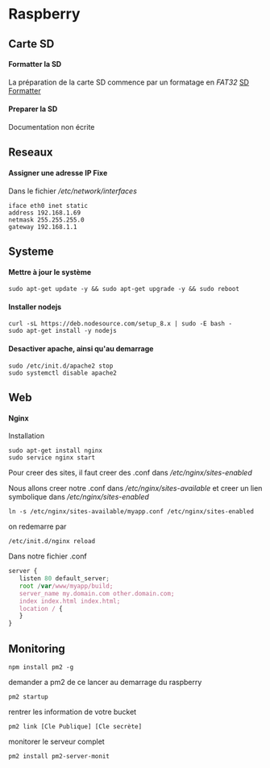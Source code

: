 # Raspberry

## Carte SD

#### Formatter la SD

La préparation de la carte SD commence par un formatage en *FAT32* [SD Formatter](https://www.sdcard.org/downloads/formatter_4/index.html)

#### Preparer la SD

Documentation non écrite

## Reseaux

#### Assigner une adresse IP Fixe

Dans le fichier */etc/network/interfaces*

```batch
iface eth0 inet static
address 192.168.1.69
netmask 255.255.255.0
gateway 192.168.1.1
```

## Systeme

#### Mettre à jour le système

```batch
sudo apt-get update -y && sudo apt-get upgrade -y && sudo reboot
```

#### Installer nodejs

```batch
curl -sL https://deb.nodesource.com/setup_8.x | sudo -E bash -
sudo apt-get install -y nodejs
```

#### Desactiver apache, ainsi qu'au demarrage

```batch
sudo /etc/init.d/apache2 stop
sudo systemctl disable apache2
```

## Web

#### Nginx

Installation

```batch
sudo apt-get install nginx
sudo service nginx start
```

Pour creer des sites, il faut creer des .conf dans */etc/nginx/sites-enabled*

Nous allons creer notre .conf dans */etc/nginx/sites-available* et creer un lien symbolique dans */etc/nginx/sites-enabled*

```batch
ln -s /etc/nginx/sites-available/myapp.conf /etc/nginx/sites-enabled
```

on redemarre par

```batch
/etc/init.d/nginx reload
```

Dans notre fichier .conf

```javascript
server {
   listen 80 default_server;
   root /var/www/myapp/build;
   server_name my.domain.com other.domain.com;
   index index.html index.html;
   location / {
   }
}
```

## Monitoring

```batch
npm install pm2 -g
```

demander a pm2 de ce lancer au demarrage du raspberry

```batch
pm2 startup
```

rentrer les information de votre bucket

```batch
pm2 link [Cle Publique] [Cle secrète]
```

monitorer le serveur complet

```batch
pm2 install pm2-server-monit
```
